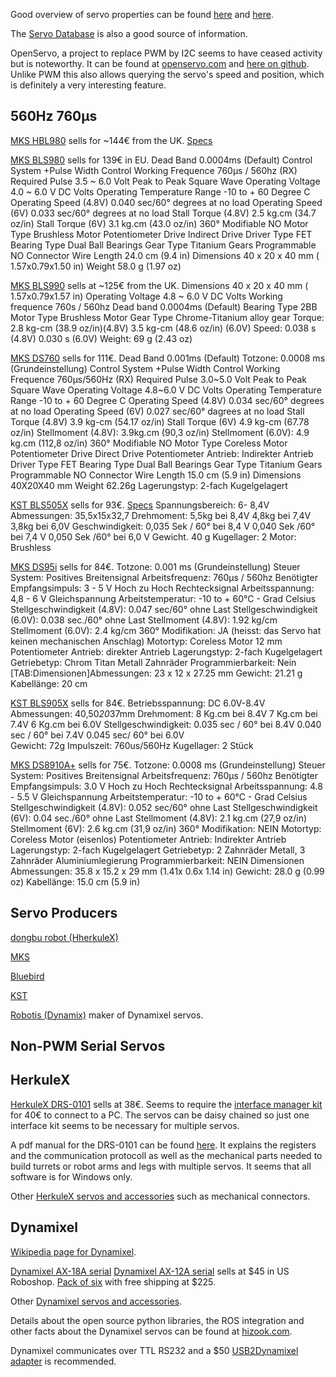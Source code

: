 Good overview of servo properties can be found [here](http://www.rchelicopterfun.com/rc-servos.html) and
[here](http://www.helifreak.com/showthread.php?t=263175).

The [Servo Database](http://www.servodatabase.com/advanced-search) is also a good source of information.

OpenServo, a project to replace PWM by I2C seems to  have ceased activity but is noteworthy. It can be found at
[openservo.com](http://www.openservo.com/) and
[here on github](https://github.com/ginge/OpenServo).
Unlike PWM this also allows querying the servo's speed and position, which is definitely a very interesting feature.

560Hz 760µs
-----------

[MKS HBL980](http://www.ebay.de/itm/262223544014?ssPageName=STRK:MESINDXX:IT&_trksid=p3984.m1436.l2649)
sells for ~144€ from the UK.
[Specs](http://www.fast-lad.co.uk/store/images/storage/hbl980_main1.jpg)

[MKS BLS980](http://www.ebay.de/itm/380750283396?ssPageName=STRK:MESINDXX:IT&_trksid=p3984.m1436.l2649)
sells for 139€ in EU.
Dead Band	0.0004ms (Default)
Control System	+Pulse Width Control
Working Frequence	760μs / 560hz
(RX) Required Pulse	3.5 ~ 6.0 Volt Peak to Peak Square Wave
Operating Voltage	4.0 ~ 6.0 V DC Volts
Operating Temperature Range	-10 to + 60 Degree C
Operating Speed (4.8V)	0.040 sec/60° degrees at no load
Operating Speed (6V)	0.033 sec/60° degrees at no load
Stall Torque (4.8V)	2.5 kg.cm (34.7 oz/in)
Stall Torque (6V)	3.1 kg.cm (43.0 oz/in)
360° Modifiable	NO
Motor Type	Brushless Motor
Potentiometer Drive	Indirect Drive
Driver Type	FET
Bearing Type	Dual Ball Bearings
Gear Type	Titanium Gears
Programmable	NO
Connector Wire Length	24.0 cm (9.4 in)
Dimensions	40 x 20 x 40 mm ( 1.57x0.79x1.50 in)
Weight	58.0 g (1.97 oz)

[MKS BLS990](http://www.ebay.de/itm/331388993721?ssPageName=STRK:MESINDXX:IT&_trksid=p3984.m1436.l2649)
sells at ~125€ from the UK.
Dimensions 40 x 20 x 40 mm ( 1.57x0.79x1.57 in) 
Operating Voltage 4.8 ~ 6.0 V DC Volts 
Working frequence 760s / 560hz
Dead band 0.0004ms (Default)
Bearing Type 2BB 
Motor Type Brushless Motor
Gear Type Chrome-Titanium alloy gear
Torque: 2.8 kg-cm (38.9 oz/in)(4.8V) 3.5 kg-cm (48.6 oz/in) (6.0V)
Speed: 0.038 s (4.8V) 0.030 s (6.0V)
Weight: 69 g (2.43 oz)


[MKS DS760](http://www.ebay.de/itm/191619446780?ssPageName=STRK:MESINDXX:IT&_trksid=p3984.m1436.l2649)
sells for 111€.
Dead Band	0.001ms (Default)
Totzone: 0.0008 ms (Grundeinstellung)
Control System	+Pulse Width Control
Working Frequence	760μs/560Hz
(RX) Required Pulse	3.0~5.0 Volt Peak to Peak Square Wave
Operating Voltage	4.8~6.0 V DC Volts
Operating Temperature Range	-10 to + 60 Degree C
Operating Speed (4.8V)	0.034 sec/60° degrees at no load
Operating Speed (6V)	0.027 sec/60° dagrees at no load
Stall Torque (4.8V)	3.9 kg-cm (54.17 oz/in)
Stall Torque (6V)	4.9 kg-cm (67.78 oz/in)
Stellmoment (4.8V): 3.9kg.cm (90,3 oz/in)
Stellmoment (6.0V): 4.9 kg.cm (112,8 oz/in)
360° Modifiable	NO
Motor Type	Coreless Motor
Potentiometer Drive	Direct Drive
Potentiometer Antrieb: Indirekter Antrieb
Driver Type	FET
Bearing Type	Dual Ball Bearings
Gear Type	Titanium Gears
Programmable	NO
Connector Wire Length	15.0 cm (5.9 in)
Dimensions	40X20X40 mm
Weight	62.26g
Lagerungstyp: 2-fach Kugelgelagert

[KST BLS505X](http://www.ebay.de/itm/KST-BLS-505X-Heli-Heck-Tail-Servo-/111938233587?)
sells for 93€.
[Specs](http://www.kstsz.com/threestyle/kstsz/product/19798278.html)
Spannungsbereich: 6- 8,4V
Abmessungen: 35,5x15x32,7
Drehmoment:
5,5kg bei 8,4V
4,8kg bei 7,4V
3,8kg bei 6,0V
Geschwindigkeit:
0,035 Sek / 60° bei 8,4 V
0,040 Sek /60° bei 7,4 V
0,050 Sek /60°  bei 6,0 V
Gewicht. 40 g
Kugellager: 2
Motor: Brushless

[MKS DS95i](http://www.ebay.de/itm/191495054732?ssPageName=STRK:MESINDXX:IT&_trksid=p3984.m1436.l2649)
sells for 84€.
Totzone: 0.001 ms (Grundeinstellung)
Steuer System: Positives Breitensignal
Arbeitsfrequenz: 760µs / 560hz 
Benötigter Empfangsimpuls: 3 - 5 V Hoch zu Hoch Rechtecksignal
Arbeitsspannung: 4,8 - 6 V Gleichspannung
Arbeitstemperatur: -10 to + 60°C - Grad Celsius
Stellgeschwindigkeit (4.8V): 0.047 sec/60° ohne Last
Stellgeschwindigkeit (6.0V): 0.038 sec./60° ohne Last
Stellmoment (4.8V): 1.92 kg/cm
Stellmoment (6.0V): 2.4 kg/cm
360° Modifikation: JA (heisst: das Servo hat keinen mechanischen Anschlag)
Motortyp: Coreless Motor 12 mm 
Potentiometer Antrieb: direkter Antrieb
Lagerungstyp: 2-fach Kugelgelagert
Getriebetyp: Chrom Titan Metall Zahnräder
Programmierbarkeit: Nein
[TAB:Dimensionen]Abmessungen: 23 x 12 x 27.25 mm
Gewicht: 21.21 g
Kabellänge: 20 cm

[KST BLS905X](http://www.ebay.de/itm/KST-BLS-905X-Heli-Heck-Tail-Servo-/111938233588?)
sells for 84€.
Betriebsspannung: DC 6.0V-8.4V
Abmessungen: 40,50*20*37mm
Drehmoment:
8 Kg.cm bei 8.4V
7 Kg.cm bei 7.4V
6 Kg.cm bei 6.0V 
Stellgeschwindigkeit:
0.035 sec / 60° bei 8.4V
0.040 sec / 60° bei 7.4V
0.045 sec/  60° bei 6.0V   
Gewicht: 72g
Impulszeit: 760us/560Hz
Kugellager: 2 Stück

[MKS DS8910A+](http://www.ebay.de/itm/201325688528?ssPageName=STRK:MESINDXX:IT&_trksid=p3984.m1436.l2649)
sells for 75€.
Totzone: 0.0008 ms (Grundeinstellung)
Steuer System: Positives Breitensignal
Arbeitsfrequenz: 760µs / 560hz
Benötigter Empfangsimpuls: 3.0 V Hoch zu Hoch Rechtecksignal
Arbeitsspannung: 4.8 - 5.5 V Gleichspannung
Arbeitstemperatur: -10 to + 60°C - Grad Celsius
Stellgeschwindigkeit (4.8V): 0.052 sec/60° ohne Last
Stellgeschwindigkeit (6V): 0.04 sec./60° ohne Last
Stellmoment (4.8V): 2.1 kg.cm (27,9 oz/in)
Stellmoment (6V): 2.6 kg.cm (31,9 oz/in)
360° Modifikation: NEIN
Motortyp: Coreless Motor (eisenlos)
Potentiometer Antrieb: Indirekter Antrieb
Lagerungstyp: 2-fach Kugelgelagert
Getriebetyp: 2 Zahnräder Metall, 3 Zahnräder Aluminiumlegierung
Programmierbarkeit: NEIN
Dimensionen
Abmessungen: 35.8 x 15.2 x 29 mm (1.41x 0.6x 1.14 in)
Gewicht: 28.0 g (0.99 oz)
Kabellänge: 15.0 cm (5.9 in)


Servo Producers
---------------

[dongbu robot (HherkuleX)](http://www.dongburobot.com)

[MKS](http://mks-servo.com.tw/mks46.html)

[Bluebird](http://www.blue-bird-model.com/all%20servo%20of%20frequency.html)

[KST](http://www.kstsz.com/threestyle/kstsz/firstcatalog/3046440/1.html)

[Robotis (Dynamix)](http://en.robotis.com/index/) maker of Dynamixel servos.

Non-PWM Serial Servos
---------------------

HerkuleX
--------

[HerkuleX DRS-0101](http://www.robotshop.com/eu/en/herkulex-drs-0101-robot-servo.html) sells at 38€. Seems to require the [interface manager kit](http://www.robotshop.com/eu/en/interface-manager-kit-herkulex-servo.html) for 40€ to connect to a PC. The servos can be daisy chained so just one interface kit seems to be necessary for multiple servos.

A pdf manual for the DRS-0101 can be found [here](http://www.robotshop.com/media/files/pdf/manual-drs-0101.pdf).
It explains the registers and the communication protocoll as well as the mechanical parts needed to build turrets or robot arms and legs with multiple servos. It seems that all software is for Windows only.

Other [HerkuleX servos and accessories](http://www.robotshop.com/eu/en/catalogsearch/result/?q=herkulex&order=stats_sales_order_count&dir=desc) such as mechanical connectors.

Dynamixel
---------

[Wikipedia page for Dynamixel](https://en.wikipedia.org/wiki/DYNAMIXEL).

[Dynamixel AX-18A serial](http://www.robotshop.com/media/files/pdf/ax-18a-smart-serial-servo-902-0005-001.pdf)
[Dynamixel AX-12A serial](http://www.robotshop.com/en/dynamixel-ax-12a-smart-servo-serial.html) sells at $45 in US Roboshop. [Pack of six](http://www.robotshop.com/en/dynamixel-ax-12a-smart-serial-servo-6pk.html) with free shipping at $225. 

Other [Dynamixel servos and accessories](http://www.robotshop.com/en/catalogsearch/result/index/?dir=asc&limit=60&order=price&q=dynamixel).

Details about the open source python libraries, the ROS integration and other facts about the Dynamixel servos can be found at [hizook.com](http://www.hizook.com/blog/2010/03/14/robotis-dynamixel-servos-overview-applications-tear-down-and-open-source-software?page=1).

Dynamixel communicates over TTL RS232 and a $50 [USB2Dynamixel adapter](http://www.trossenrobotics.com/robotis-bioloid-usb2dynamixel.aspx) is recommended.
